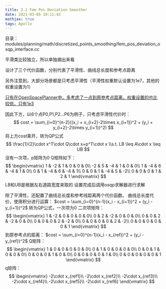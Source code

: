 ```yaml
---
title: 2.1 Fem Pos Deviation Smoother
date: 2021-03-05 19:11:43
mathjax: true
tags: Apollo
---
```


目录：modules/planning/math/discretized_points_smoothing/fem_pos_deviation_osqp_interface.cc

平滑类比较独立，所以单独摘出来看

设计了三个代价函数，分别代表了平滑性、曲线总长度和参考点距离

<!-- more -->

另外注意到，大部分场景都是只考虑平滑性（平滑性权重默认设置为1e7，其他的权重设置为1）

[只有在OpenSpacePlanner中，多考虑了一点到原参考点距离，权重设置的也比较低，只有1e3](https://github.com/ApolloAuto/apollo/commit/3decb9251da7e10b8ddf730c92cb1834a551b099)

因此下方，以6个点P0,P1,P2...P6为例子，只考虑平滑性代价时：
$$
cost = \sum_{i=0}^{n-2}((x_i + x_{i+2}-2\times x_{i+1})^2 + (y_i + y_{i+2}-2\times y_{i+1})^2)
$$
将上方cost乘开，转为QP公式
$$
\frac{1}{2}\cdot x^T\cdot Q\cdot x+p^T\cdot x
\\s.t. LB \leq A\cdot x \leq UB
$$
没有一次项，p矩阵为0
Q矩阵如下：
$$
\begin{vmatrix}
1 & -2 & 1 & 0 & 0 & 0\\ 
-2 & 5 & -4 & 1 & 0 & 0\\ 
1 & -4 & 6 & -4 & 1 & 0\\ 
0 & 1 & -4 & 6 & -4 & 1\\ 
0 & 0 & 1 & -4 & 5 & -2\\ 
0 & 0 & 0 & 1 & 2 & 1
\end{vmatrix}
$$
LB和UB是根据左右道路宽度来取的
设置完成后调用osqp求解器进行求解

除了平滑性，还配置了曲线总长度和参考线距离两个代价函数。
曲线总长度代价，使用积分进行运算：
$cost = \sum_{i=0}^{n-1}(x_i - x_{i+1})^2 + (y_i - y_{i+1})^2$
转为QP公式，一次项为0
二次项矩阵：
$$
\begin{vmatrix}
1 & -2 & 0 & 0 & 0 & 0\\ 
0 & 2 & -2 & 0 & 0 & 0\\ 
0 & 0 & 2 & -2 & 0 & 0\\ 
0 & 0 & 0 & 2 & -2 & 0\\ 
0 & 0 & 0 & 0 & 2 & -2\\ 
0 & 0 & 0 & 0 & 0 & 1
\end{vmatrix}
$$
到原参考点的距离：
$cost = \sum_{i=0}^{n-1}(x_i - x_{ref})^2 + (y_i - y_{ref})^2$
Q矩阵：
$$
\begin{vmatrix}
1 & 0 & 0 & 0 & 0 & 0\\ 
0 & 1 & 0 & 0 & 0 & 0\\ 
0 & 0 & 1 & 0 & 0 & 0\\ 
0 & 0 & 0 & 1 & 0 & 0\\ 
0 & 0 & 0 & 0 & 1 & 0\\ 
0 & 0 & 0 & 0 & 0 & 1
\end{vmatrix}
$$
q矩阵：
$$
\begin{vmatrix}
-2\cdot x_{ref1}\\
-2\cdot x_{ref2}\\
-2\cdot x_{ref3}\\
-2\cdot x_{ref4}\\
-2\cdot x_{ref5}\\
-2\cdot x_{ref6}
\end{vmatrix}
$$
